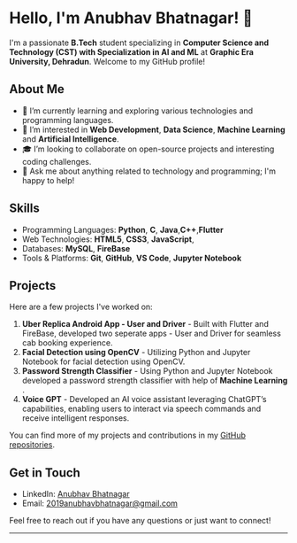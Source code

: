 
# Hello, I'm Anubhav Bhatnagar! 👋

I'm a passionate **B.Tech** student specializing in **Computer Science and Technology (CST) with Specialization in AI and ML** at **Graphic Era University, Dehradun**. Welcome to my GitHub profile!

## About Me

- 🌱 I’m currently learning and exploring various technologies and programming languages.
- 🔭 I’m interested in **Web Development**, **Data Science**, **Machine Learning** and **Artificial Intelligence**.
- 🎓 I’m looking to collaborate on open-source projects and interesting coding challenges.
- 💬 Ask me about anything related to technology and programming; I'm happy to help!

## Skills

- Programming Languages: **Python**, **C**, **Java**,**C++**,**Flutter**
- Web Technologies: **HTML5**, **CSS3**, **JavaScript**, 
- Databases: **MySQL**, **FireBase**
- Tools & Platforms: **Git**, **GitHub**, **VS Code**, **Jupyter Notebook**

## Projects

Here are a few projects I've worked on:

1. **Uber Replica Android App - User and Driver** - Built with Flutter and FireBase, developed two seperate apps - User and Driver for seamless cab booking experience.
2. **Facial Detection using OpenCV** - Utilizing Python and Jupyter Notebook for facial detection using OpenCV.
3. **Password Strength Classifier** - Using Python and Jupyter Notebook developed a password strength classifier with help of **Machine Learning** .
4. **Voice GPT** - Developed an AI voice assistant leveraging ChatGPT’s capabilities, enabling users to interact via speech commands and receive intelligent responses. 

You can find more of my projects and contributions in my [GitHub repositories](https://github.com/Anubhav-Bhatnagar).

## Get in Touch

- LinkedIn: [Anubhav Bhatnagar](https://www.linkedin.com/in/anubhav-bhatnagar/)
- Email: [2019anubhavbhatnagar@gmail.com](mailto:2019anubhavbhatnagar@gmail.com)


Feel free to reach out if you have any questions or just want to connect!

---

<!---
10anubhav/10anubhav is a ✨ special ✨ repository because its `README.md` (this file) appears on your GitHub profile.
You can click the Preview link to take a look at your changes.
--->
